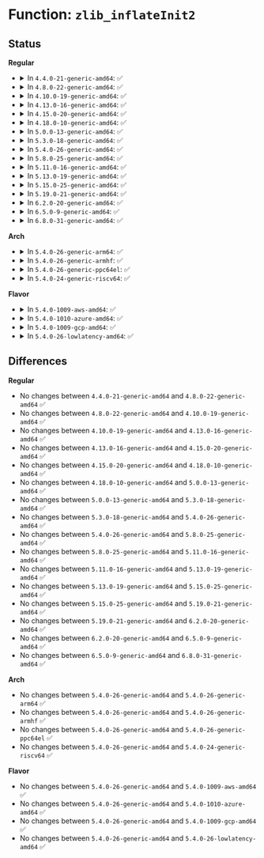 # Function: <code>zlib_inflateInit2</code>

## Status
<b>Regular</b>
<ul>
<li>
<details>
<summary>In <code>4.4.0-21-generic-amd64</code>: ✅</summary>

```c
int zlib_inflateInit2(z_streamp strm, int windowBits)
```

```json
{
  "name": "zlib_inflateInit2",
  "collision_type": "Unique Global",
  "inline_type": "No",
  "funcs": [
    {
      "addr": 18446744071583071808,
      "name": "zlib_inflateInit2",
      "external": true,
      "loc": "lib/zlib_inflate/inflate.c:48",
      "file": "lib/zlib_inflate/inflate.c",
      "inline": "seen, unknown",
      "caller_inline": [],
      "caller_func": [
        "fs/pstore/platform.c:pstore_get_records",
        "lib/decompress_inflate.c:__gunzip",
        "lib/zlib_inflate/infutil.c:zlib_inflate_blob"
      ]
    }
  ],
  "symbols": [
    {
      "addr": 18446744071583071808,
      "name": "zlib_inflateInit2",
      "section": ".text",
      "bind": "STB_GLOBAL",
      "size": 90
    }
  ]
}
```
</details>
</li>
<li>
<details>
<summary>In <code>4.8.0-22-generic-amd64</code>: ✅</summary>

```c
int zlib_inflateInit2(z_streamp strm, int windowBits)
```

```json
{
  "name": "zlib_inflateInit2",
  "collision_type": "Unique Global",
  "inline_type": "No",
  "funcs": [
    {
      "addr": 18446744071583366352,
      "name": "zlib_inflateInit2",
      "external": true,
      "loc": "lib/zlib_inflate/inflate.c:48",
      "file": "lib/zlib_inflate/inflate.c",
      "inline": "seen, unknown",
      "caller_inline": [],
      "caller_func": [
        "fs/squashfs/zlib_wrapper.c:zlib_uncompress",
        "fs/pstore/platform.c:decompress_zlib",
        "lib/decompress_inflate.c:__gunzip",
        "lib/zlib_inflate/infutil.c:zlib_inflate_blob"
      ]
    }
  ],
  "symbols": [
    {
      "addr": 18446744071583366352,
      "name": "zlib_inflateInit2",
      "section": ".text",
      "bind": "STB_GLOBAL",
      "size": 90
    }
  ]
}
```
</details>
</li>
<li>
<details>
<summary>In <code>4.10.0-19-generic-amd64</code>: ✅</summary>

```c
int zlib_inflateInit2(z_streamp strm, int windowBits)
```

```json
{
  "name": "zlib_inflateInit2",
  "collision_type": "Unique Global",
  "inline_type": "No",
  "funcs": [
    {
      "addr": 18446744071583491728,
      "name": "zlib_inflateInit2",
      "external": true,
      "loc": "lib/zlib_inflate/inflate.c:48",
      "file": "lib/zlib_inflate/inflate.c",
      "inline": "seen, unknown",
      "caller_inline": [],
      "caller_func": [
        "fs/squashfs/zlib_wrapper.c:zlib_uncompress",
        "fs/pstore/platform.c:decompress_zlib",
        "lib/decompress_inflate.c:__gunzip",
        "lib/zlib_inflate/infutil.c:zlib_inflate_blob"
      ]
    }
  ],
  "symbols": [
    {
      "addr": 18446744071583491728,
      "name": "zlib_inflateInit2",
      "section": ".text",
      "bind": "STB_GLOBAL",
      "size": 90
    }
  ]
}
```
</details>
</li>
<li>
<details>
<summary>In <code>4.13.0-16-generic-amd64</code>: ✅</summary>

```c
int zlib_inflateInit2(z_streamp strm, int windowBits)
```

```json
{
  "name": "zlib_inflateInit2",
  "collision_type": "Unique Global",
  "inline_type": "No",
  "funcs": [
    {
      "addr": 18446744071583513744,
      "name": "zlib_inflateInit2",
      "external": true,
      "loc": "lib/zlib_inflate/inflate.c:48",
      "file": "lib/zlib_inflate/inflate.c",
      "inline": "seen, unknown",
      "caller_inline": [],
      "caller_func": [
        "fs/squashfs/zlib_wrapper.c:zlib_uncompress",
        "fs/pstore/platform.c:decompress_zlib",
        "lib/zlib_inflate/infutil.c:zlib_inflate_blob",
        "lib/decompress_inflate.c:__gunzip"
      ]
    }
  ],
  "symbols": [
    {
      "addr": 18446744071583513744,
      "name": "zlib_inflateInit2",
      "section": ".text",
      "bind": "STB_GLOBAL",
      "size": 90
    }
  ]
}
```
</details>
</li>
<li>
<details>
<summary>In <code>4.15.0-20-generic-amd64</code>: ✅</summary>

```c
int zlib_inflateInit2(z_streamp strm, int windowBits)
```

```json
{
  "name": "zlib_inflateInit2",
  "collision_type": "Unique Global",
  "inline_type": "No",
  "funcs": [
    {
      "addr": 18446744071583698976,
      "name": "zlib_inflateInit2",
      "external": true,
      "loc": "lib/zlib_inflate/inflate.c:48",
      "file": "lib/zlib_inflate/inflate.c",
      "inline": "seen, unknown",
      "caller_inline": [],
      "caller_func": [
        "fs/squashfs/zlib_wrapper.c:zlib_uncompress",
        "fs/pstore/platform.c:decompress_zlib",
        "lib/zlib_inflate/infutil.c:zlib_inflate_blob",
        "lib/decompress_inflate.c:__gunzip"
      ]
    }
  ],
  "symbols": [
    {
      "addr": 18446744071583698976,
      "name": "zlib_inflateInit2",
      "section": ".text",
      "bind": "STB_GLOBAL",
      "size": 90
    }
  ]
}
```
</details>
</li>
<li>
<details>
<summary>In <code>4.18.0-10-generic-amd64</code>: ✅</summary>

```c
int zlib_inflateInit2(z_streamp strm, int windowBits)
```

```json
{
  "name": "zlib_inflateInit2",
  "collision_type": "Unique Global",
  "inline_type": "No",
  "funcs": [
    {
      "addr": 18446744071583916704,
      "name": "zlib_inflateInit2",
      "external": true,
      "loc": "lib/zlib_inflate/inflate.c:48",
      "file": "lib/zlib_inflate/inflate.c",
      "inline": "seen, unknown",
      "caller_inline": [],
      "caller_func": [
        "fs/squashfs/zlib_wrapper.c:zlib_uncompress",
        "crypto/deflate.c:deflate_decomp_init",
        "crypto/deflate.c:deflate_decomp_init",
        "lib/zlib_inflate/infutil.c:zlib_inflate_blob",
        "lib/decompress_inflate.c:__gunzip"
      ]
    }
  ],
  "symbols": [
    {
      "addr": 18446744071583916704,
      "name": "zlib_inflateInit2",
      "section": ".text",
      "bind": "STB_GLOBAL",
      "size": 83
    }
  ]
}
```
</details>
</li>
<li>
<details>
<summary>In <code>5.0.0-13-generic-amd64</code>: ✅</summary>

```c
int zlib_inflateInit2(z_streamp strm, int windowBits)
```

```json
{
  "name": "zlib_inflateInit2",
  "collision_type": "Unique Global",
  "inline_type": "No",
  "funcs": [
    {
      "addr": 18446744071584001296,
      "name": "zlib_inflateInit2",
      "external": true,
      "loc": "lib/zlib_inflate/inflate.c:48",
      "file": "lib/zlib_inflate/inflate.c",
      "inline": "seen, unknown",
      "caller_inline": [],
      "caller_func": [
        "fs/squashfs/zlib_wrapper.c:zlib_uncompress",
        "crypto/deflate.c:deflate_decomp_init",
        "crypto/deflate.c:deflate_decomp_init",
        "lib/zlib_inflate/infutil.c:zlib_inflate_blob",
        "lib/decompress_inflate.c:__gunzip"
      ]
    }
  ],
  "symbols": [
    {
      "addr": 18446744071584001296,
      "name": "zlib_inflateInit2",
      "section": ".text",
      "bind": "STB_GLOBAL",
      "size": 83
    }
  ]
}
```
</details>
</li>
<li>
<details>
<summary>In <code>5.3.0-18-generic-amd64</code>: ✅</summary>

```c
int zlib_inflateInit2(z_streamp strm, int windowBits)
```

```json
{
  "name": "zlib_inflateInit2",
  "collision_type": "Unique Global",
  "inline_type": "No",
  "funcs": [
    {
      "addr": 18446744071584184944,
      "name": "zlib_inflateInit2",
      "external": true,
      "loc": "lib/zlib_inflate/inflate.c:48",
      "file": "lib/zlib_inflate/inflate.c",
      "inline": "seen, unknown",
      "caller_inline": [],
      "caller_func": [
        "fs/squashfs/zlib_wrapper.c:zlib_uncompress",
        "crypto/deflate.c:deflate_decomp_init",
        "crypto/deflate.c:deflate_decomp_init",
        "lib/zlib_inflate/infutil.c:zlib_inflate_blob",
        "lib/decompress_inflate.c:__gunzip"
      ]
    }
  ],
  "symbols": [
    {
      "addr": 18446744071584184944,
      "name": "zlib_inflateInit2",
      "section": ".text",
      "bind": "STB_GLOBAL",
      "size": 83
    }
  ]
}
```
</details>
</li>
<li>
<details>
<summary>In <code>5.4.0-26-generic-amd64</code>: ✅</summary>

```c
int zlib_inflateInit2(z_streamp strm, int windowBits)
```

```json
{
  "name": "zlib_inflateInit2",
  "collision_type": "Unique Global",
  "inline_type": "No",
  "funcs": [
    {
      "addr": 18446744071584318640,
      "name": "zlib_inflateInit2",
      "external": true,
      "loc": "lib/zlib_inflate/inflate.c:59",
      "file": "lib/zlib_inflate/inflate.c",
      "inline": "seen, unknown",
      "caller_inline": [],
      "caller_func": [
        "fs/squashfs/zlib_wrapper.c:zlib_uncompress",
        "crypto/deflate.c:deflate_decomp_init",
        "crypto/deflate.c:deflate_decomp_init",
        "lib/zlib_inflate/infutil.c:zlib_inflate_blob",
        "lib/decompress_inflate.c:__gunzip"
      ]
    }
  ],
  "symbols": [
    {
      "addr": 18446744071584318640,
      "name": "zlib_inflateInit2",
      "section": ".text",
      "bind": "STB_GLOBAL",
      "size": 83
    }
  ]
}
```
</details>
</li>
<li>
<details>
<summary>In <code>5.8.0-25-generic-amd64</code>: ✅</summary>

```c
int zlib_inflateInit2(z_streamp strm, int windowBits)
```

```json
{
  "name": "zlib_inflateInit2",
  "collision_type": "Unique Global",
  "inline_type": "No",
  "funcs": [
    {
      "addr": 18446744071584729552,
      "name": "zlib_inflateInit2",
      "external": true,
      "loc": "lib/zlib_inflate/inflate.c:59",
      "file": "lib/zlib_inflate/inflate.c",
      "inline": "seen, unknown",
      "caller_inline": [],
      "caller_func": [
        "fs/squashfs/zlib_wrapper.c:zlib_uncompress",
        "security/apparmor/apparmorfs.c:deflate_decompress",
        "crypto/deflate.c:deflate_init",
        "crypto/deflate.c:zlib_deflate_alloc_ctx",
        "crypto/deflate.c:deflate_alloc_ctx",
        "lib/zlib_inflate/infutil.c:zlib_inflate_blob",
        "lib/decompress_inflate.c:__gunzip"
      ]
    }
  ],
  "symbols": [
    {
      "addr": 18446744071584729552,
      "name": "zlib_inflateInit2",
      "section": ".text",
      "bind": "STB_GLOBAL",
      "size": 83
    }
  ]
}
```
</details>
</li>
<li>
<details>
<summary>In <code>5.11.0-16-generic-amd64</code>: ✅</summary>

```c
int zlib_inflateInit2(z_streamp strm, int windowBits)
```

```json
{
  "name": "zlib_inflateInit2",
  "collision_type": "Unique Global",
  "inline_type": "No",
  "funcs": [
    {
      "addr": 18446744071584842800,
      "name": "zlib_inflateInit2",
      "external": true,
      "loc": "lib/zlib_inflate/inflate.c:59",
      "file": "lib/zlib_inflate/inflate.c",
      "inline": "seen, unknown",
      "caller_inline": [],
      "caller_func": [
        "fs/squashfs/zlib_wrapper.c:zlib_uncompress",
        "security/apparmor/apparmorfs.c:deflate_decompress",
        "crypto/deflate.c:deflate_init",
        "crypto/deflate.c:zlib_deflate_alloc_ctx",
        "crypto/deflate.c:deflate_alloc_ctx",
        "lib/zlib_inflate/infutil.c:zlib_inflate_blob",
        "lib/decompress_inflate.c:__gunzip"
      ]
    }
  ],
  "symbols": [
    {
      "addr": 18446744071584842800,
      "name": "zlib_inflateInit2",
      "section": ".text",
      "bind": "STB_GLOBAL",
      "size": 88
    }
  ]
}
```
</details>
</li>
<li>
<details>
<summary>In <code>5.13.0-19-generic-amd64</code>: ✅</summary>

```c
int zlib_inflateInit2(z_streamp strm, int windowBits)
```

```json
{
  "name": "zlib_inflateInit2",
  "collision_type": "Unique Global",
  "inline_type": "No",
  "funcs": [
    {
      "addr": 18446744071584887456,
      "name": "zlib_inflateInit2",
      "external": true,
      "loc": "lib/zlib_inflate/inflate.c:59",
      "file": "lib/zlib_inflate/inflate.c",
      "inline": "seen, unknown",
      "caller_inline": [],
      "caller_func": [
        "fs/squashfs/zlib_wrapper.c:zlib_uncompress",
        "security/apparmor/apparmorfs.c:rawdata_open",
        "crypto/deflate.c:deflate_init",
        "crypto/deflate.c:zlib_deflate_alloc_ctx",
        "crypto/deflate.c:deflate_alloc_ctx",
        "lib/zlib_inflate/infutil.c:zlib_inflate_blob",
        "lib/decompress_inflate.c:__gunzip"
      ]
    }
  ],
  "symbols": [
    {
      "addr": 18446744071584887456,
      "name": "zlib_inflateInit2",
      "section": ".text",
      "bind": "STB_GLOBAL",
      "size": 88
    }
  ]
}
```
</details>
</li>
<li>
<details>
<summary>In <code>5.15.0-25-generic-amd64</code>: ✅</summary>

```c
int zlib_inflateInit2(z_streamp strm, int windowBits)
```

```json
{
  "name": "zlib_inflateInit2",
  "collision_type": "Unique Global",
  "inline_type": "No",
  "funcs": [
    {
      "addr": 18446744071585313344,
      "name": "zlib_inflateInit2",
      "external": true,
      "loc": "lib/zlib_inflate/inflate.c:59",
      "file": "lib/zlib_inflate/inflate.c",
      "inline": "seen, unknown",
      "caller_inline": [],
      "caller_func": [
        "fs/squashfs/zlib_wrapper.c:zlib_uncompress",
        "security/apparmor/apparmorfs.c:rawdata_open",
        "crypto/deflate.c:deflate_init",
        "crypto/deflate.c:zlib_deflate_alloc_ctx",
        "crypto/deflate.c:deflate_alloc_ctx",
        "lib/zlib_inflate/infutil.c:zlib_inflate_blob",
        "lib/decompress_inflate.c:__gunzip"
      ]
    }
  ],
  "symbols": [
    {
      "addr": 18446744071585313344,
      "name": "zlib_inflateInit2",
      "section": ".text",
      "bind": "STB_GLOBAL",
      "size": 88
    }
  ]
}
```
</details>
</li>
<li>
<details>
<summary>In <code>5.19.0-21-generic-amd64</code>: ✅</summary>

```c
int zlib_inflateInit2(z_streamp strm, int windowBits)
```

```json
{
  "name": "zlib_inflateInit2",
  "collision_type": "Unique Global",
  "inline_type": "No",
  "funcs": [
    {
      "addr": 18446744071586170880,
      "name": "zlib_inflateInit2",
      "external": true,
      "loc": "lib/zlib_inflate/inflate.c:59",
      "file": "lib/zlib_inflate/inflate.c",
      "inline": "seen, unknown",
      "caller_inline": [],
      "caller_func": [
        "fs/squashfs/zlib_wrapper.c:zlib_uncompress",
        "crypto/deflate.c:deflate_init",
        "lib/zlib_inflate/infutil.c:zlib_inflate_blob",
        "lib/decompress_inflate.c:__gunzip"
      ]
    }
  ],
  "symbols": [
    {
      "addr": 18446744071586170880,
      "name": "zlib_inflateInit2",
      "section": ".text",
      "bind": "STB_GLOBAL",
      "size": 112
    }
  ]
}
```
</details>
</li>
<li>
<details>
<summary>In <code>6.2.0-20-generic-amd64</code>: ✅</summary>

```c
int zlib_inflateInit2(z_streamp strm, int windowBits)
```

```json
{
  "name": "zlib_inflateInit2",
  "collision_type": "Unique Global",
  "inline_type": "No",
  "funcs": [
    {
      "addr": 18446744071587165536,
      "name": "zlib_inflateInit2",
      "external": true,
      "loc": "lib/zlib_inflate/inflate.c:59",
      "file": "lib/zlib_inflate/inflate.c",
      "inline": "seen, unknown",
      "caller_inline": [],
      "caller_func": [
        "fs/squashfs/zlib_wrapper.c:zlib_uncompress",
        "crypto/deflate.c:deflate_init",
        "lib/zlib_inflate/infutil.c:zlib_inflate_blob",
        "lib/decompress_inflate.c:__gunzip"
      ]
    }
  ],
  "symbols": [
    {
      "addr": 18446744071587165536,
      "name": "zlib_inflateInit2",
      "section": ".text",
      "bind": "STB_GLOBAL",
      "size": 112
    }
  ]
}
```
</details>
</li>
<li>
<details>
<summary>In <code>6.5.0-9-generic-amd64</code>: ✅</summary>

```c
int zlib_inflateInit2(z_streamp strm, int windowBits)
```

```json
{
  "name": "zlib_inflateInit2",
  "collision_type": "Unique Global",
  "inline_type": "No",
  "funcs": [
    {
      "addr": 18446744071587428560,
      "name": "zlib_inflateInit2",
      "external": true,
      "loc": "lib/zlib_inflate/inflate.c:59",
      "file": "lib/zlib_inflate/inflate.c",
      "inline": "seen, unknown",
      "caller_inline": [],
      "caller_func": [
        "fs/squashfs/zlib_wrapper.c:zlib_uncompress",
        "crypto/deflate.c:deflate_init",
        "lib/zlib_inflate/infutil.c:zlib_inflate_blob"
      ]
    }
  ],
  "symbols": [
    {
      "addr": 18446744071587428560,
      "name": "zlib_inflateInit2",
      "section": ".text",
      "bind": "STB_GLOBAL",
      "size": 112
    }
  ]
}
```
</details>
</li>
<li>
<details>
<summary>In <code>6.8.0-31-generic-amd64</code>: ✅</summary>

```c
int zlib_inflateInit2(z_streamp strm, int windowBits)
```

```json
{
  "name": "zlib_inflateInit2",
  "collision_type": "Unique Global",
  "inline_type": "No",
  "funcs": [
    {
      "addr": 18446744071587763296,
      "name": "zlib_inflateInit2",
      "external": true,
      "loc": "lib/zlib_inflate/inflate.c:59",
      "file": "lib/zlib_inflate/inflate.c",
      "inline": "seen, unknown",
      "caller_inline": [],
      "caller_func": [
        "fs/squashfs/zlib_wrapper.c:zlib_uncompress",
        "fs/pstore/platform.c:pstore_get_backend_records",
        "crypto/deflate.c:deflate_init",
        "crypto/deflate.c:deflate_alloc_ctx",
        "lib/zlib_inflate/infutil.c:zlib_inflate_blob"
      ]
    }
  ],
  "symbols": [
    {
      "addr": 18446744071587763296,
      "name": "zlib_inflateInit2",
      "section": ".text",
      "bind": "STB_GLOBAL",
      "size": 112
    }
  ]
}
```
</details>
</li>
</ul>
<b>Arch</b>
<ul>
<li>
<details>
<summary>In <code>5.4.0-26-generic-arm64</code>: ✅</summary>

```c
int zlib_inflateInit2(z_streamp strm, int windowBits)
```

```json
{
  "name": "zlib_inflateInit2",
  "collision_type": "Unique Global",
  "inline_type": "No",
  "funcs": [
    {
      "addr": 18446603336496206320,
      "name": "zlib_inflateInit2",
      "external": true,
      "loc": "lib/zlib_inflate/inflate.c:59",
      "file": "lib/zlib_inflate/inflate.c",
      "inline": "seen, unknown",
      "caller_inline": [],
      "caller_func": [
        "fs/squashfs/zlib_wrapper.c:zlib_uncompress",
        "crypto/deflate.c:deflate_decomp_init",
        "crypto/deflate.c:deflate_decomp_init",
        "lib/zlib_inflate/infutil.c:zlib_inflate_blob",
        "lib/decompress_inflate.c:__gunzip"
      ]
    }
  ],
  "symbols": [
    {
      "addr": 18446603336496206320,
      "name": "zlib_inflateInit2",
      "section": ".text",
      "bind": "STB_GLOBAL",
      "size": 96
    }
  ]
}
```
</details>
</li>
<li>
<details>
<summary>In <code>5.4.0-26-generic-armhf</code>: ✅</summary>

```c
int zlib_inflateInit2(z_streamp strm, int windowBits)
```

```json
{
  "name": "zlib_inflateInit2",
  "collision_type": "Unique Global",
  "inline_type": "No",
  "funcs": [
    {
      "addr": 3229530492,
      "name": "zlib_inflateInit2",
      "external": true,
      "loc": "lib/zlib_inflate/inflate.c:59",
      "file": "lib/zlib_inflate/inflate.c",
      "inline": "seen, unknown",
      "caller_inline": [],
      "caller_func": [
        "fs/squashfs/zlib_wrapper.c:zlib_uncompress",
        "crypto/deflate.c:deflate_decomp_init",
        "lib/zlib_inflate/infutil.c:zlib_inflate_blob",
        "lib/decompress_inflate.c:__gunzip"
      ]
    }
  ],
  "symbols": [
    {
      "addr": 3229530492,
      "name": "zlib_inflateInit2",
      "section": ".text",
      "bind": "STB_GLOBAL",
      "size": 104
    }
  ]
}
```
</details>
</li>
<li>
<details>
<summary>In <code>5.4.0-26-generic-ppc64el</code>: ✅</summary>

```c
int zlib_inflateInit2(z_streamp strm, int windowBits)
```

```json
{
  "name": "zlib_inflateInit2",
  "collision_type": "Unique Global",
  "inline_type": "No",
  "funcs": [
    {
      "addr": 13835058055290491648,
      "name": "zlib_inflateInit2",
      "external": true,
      "loc": "lib/zlib_inflate/inflate.c:59",
      "file": "lib/zlib_inflate/inflate.c",
      "inline": "seen, unknown",
      "caller_inline": [],
      "caller_func": [
        "fs/squashfs/zlib_wrapper.c:zlib_uncompress",
        "crypto/deflate.c:deflate_decomp_init",
        "crypto/deflate.c:deflate_decomp_init",
        "lib/zlib_inflate/infutil.c:zlib_inflate_blob",
        "lib/decompress_inflate.c:__gunzip"
      ]
    }
  ],
  "symbols": [
    {
      "addr": 13835058055290491648,
      "name": "zlib_inflateInit2",
      "section": ".text",
      "bind": "STB_GLOBAL",
      "size": 120
    }
  ]
}
```
</details>
</li>
<li>
<details>
<summary>In <code>5.4.0-24-generic-riscv64</code>: ✅</summary>

```c
int zlib_inflateInit2(z_streamp strm, int windowBits)
```

```json
{
  "name": "zlib_inflateInit2",
  "collision_type": "Unique Global",
  "inline_type": "No",
  "funcs": [
    {
      "addr": 18446743936275257358,
      "name": "zlib_inflateInit2",
      "external": true,
      "loc": "lib/zlib_inflate/inflate.c:59",
      "file": "lib/zlib_inflate/inflate.c",
      "inline": "seen, unknown",
      "caller_inline": [],
      "caller_func": [
        "fs/squashfs/zlib_wrapper.c:zlib_uncompress",
        "crypto/deflate.c:deflate_decomp_init",
        "crypto/deflate.c:deflate_decomp_init",
        "lib/zlib_inflate/infutil.c:zlib_inflate_blob",
        "lib/decompress_inflate.c:__gunzip"
      ]
    }
  ],
  "symbols": [
    {
      "addr": 18446743936275257358,
      "name": "zlib_inflateInit2",
      "section": ".text",
      "bind": "STB_GLOBAL",
      "size": 86
    }
  ]
}
```
</details>
</li>
</ul>
<b>Flavor</b>
<ul>
<li>
<details>
<summary>In <code>5.4.0-1009-aws-amd64</code>: ✅</summary>

```c
int zlib_inflateInit2(z_streamp strm, int windowBits)
```

```json
{
  "name": "zlib_inflateInit2",
  "collision_type": "Unique Global",
  "inline_type": "No",
  "funcs": [
    {
      "addr": 18446744071584287376,
      "name": "zlib_inflateInit2",
      "external": true,
      "loc": "lib/zlib_inflate/inflate.c:59",
      "file": "lib/zlib_inflate/inflate.c",
      "inline": "seen, unknown",
      "caller_inline": [],
      "caller_func": [
        "fs/squashfs/zlib_wrapper.c:zlib_uncompress",
        "crypto/deflate.c:deflate_decomp_init",
        "crypto/deflate.c:deflate_decomp_init",
        "lib/zlib_inflate/infutil.c:zlib_inflate_blob",
        "lib/decompress_inflate.c:__gunzip"
      ]
    }
  ],
  "symbols": [
    {
      "addr": 18446744071584287376,
      "name": "zlib_inflateInit2",
      "section": ".text",
      "bind": "STB_GLOBAL",
      "size": 83
    }
  ]
}
```
</details>
</li>
<li>
<details>
<summary>In <code>5.4.0-1010-azure-amd64</code>: ✅</summary>

```c
int zlib_inflateInit2(z_streamp strm, int windowBits)
```

```json
{
  "name": "zlib_inflateInit2",
  "collision_type": "Unique Global",
  "inline_type": "No",
  "funcs": [
    {
      "addr": 18446744071584222576,
      "name": "zlib_inflateInit2",
      "external": true,
      "loc": "lib/zlib_inflate/inflate.c:59",
      "file": "lib/zlib_inflate/inflate.c",
      "inline": "seen, unknown",
      "caller_inline": [],
      "caller_func": [
        "fs/squashfs/zlib_wrapper.c:zlib_uncompress",
        "crypto/deflate.c:deflate_decomp_init",
        "crypto/deflate.c:deflate_decomp_init",
        "lib/zlib_inflate/infutil.c:zlib_inflate_blob",
        "lib/decompress_inflate.c:__gunzip"
      ]
    }
  ],
  "symbols": [
    {
      "addr": 18446744071584222576,
      "name": "zlib_inflateInit2",
      "section": ".text",
      "bind": "STB_GLOBAL",
      "size": 83
    }
  ]
}
```
</details>
</li>
<li>
<details>
<summary>In <code>5.4.0-1009-gcp-amd64</code>: ✅</summary>

```c
int zlib_inflateInit2(z_streamp strm, int windowBits)
```

```json
{
  "name": "zlib_inflateInit2",
  "collision_type": "Unique Global",
  "inline_type": "No",
  "funcs": [
    {
      "addr": 18446744071584270288,
      "name": "zlib_inflateInit2",
      "external": true,
      "loc": "lib/zlib_inflate/inflate.c:59",
      "file": "lib/zlib_inflate/inflate.c",
      "inline": "seen, unknown",
      "caller_inline": [],
      "caller_func": [
        "fs/squashfs/zlib_wrapper.c:zlib_uncompress",
        "crypto/deflate.c:deflate_decomp_init",
        "crypto/deflate.c:deflate_decomp_init",
        "lib/zlib_inflate/infutil.c:zlib_inflate_blob",
        "lib/decompress_inflate.c:__gunzip"
      ]
    }
  ],
  "symbols": [
    {
      "addr": 18446744071584270288,
      "name": "zlib_inflateInit2",
      "section": ".text",
      "bind": "STB_GLOBAL",
      "size": 83
    }
  ]
}
```
</details>
</li>
<li>
<details>
<summary>In <code>5.4.0-26-lowlatency-amd64</code>: ✅</summary>

```c
int zlib_inflateInit2(z_streamp strm, int windowBits)
```

```json
{
  "name": "zlib_inflateInit2",
  "collision_type": "Unique Global",
  "inline_type": "No",
  "funcs": [
    {
      "addr": 18446744071584376320,
      "name": "zlib_inflateInit2",
      "external": true,
      "loc": "lib/zlib_inflate/inflate.c:59",
      "file": "lib/zlib_inflate/inflate.c",
      "inline": "seen, unknown",
      "caller_inline": [],
      "caller_func": [
        "fs/squashfs/zlib_wrapper.c:zlib_uncompress",
        "crypto/deflate.c:deflate_decomp_init",
        "crypto/deflate.c:deflate_decomp_init",
        "lib/zlib_inflate/infutil.c:zlib_inflate_blob",
        "lib/decompress_inflate.c:__gunzip"
      ]
    }
  ],
  "symbols": [
    {
      "addr": 18446744071584376320,
      "name": "zlib_inflateInit2",
      "section": ".text",
      "bind": "STB_GLOBAL",
      "size": 83
    }
  ]
}
```
</details>
</li>
</ul>

## Differences
<b>Regular</b>
<ul>
<li>
No changes between <code>4.4.0-21-generic-amd64</code> and <code>4.8.0-22-generic-amd64</code> ✅
</li>
<li>
No changes between <code>4.8.0-22-generic-amd64</code> and <code>4.10.0-19-generic-amd64</code> ✅
</li>
<li>
No changes between <code>4.10.0-19-generic-amd64</code> and <code>4.13.0-16-generic-amd64</code> ✅
</li>
<li>
No changes between <code>4.13.0-16-generic-amd64</code> and <code>4.15.0-20-generic-amd64</code> ✅
</li>
<li>
No changes between <code>4.15.0-20-generic-amd64</code> and <code>4.18.0-10-generic-amd64</code> ✅
</li>
<li>
No changes between <code>4.18.0-10-generic-amd64</code> and <code>5.0.0-13-generic-amd64</code> ✅
</li>
<li>
No changes between <code>5.0.0-13-generic-amd64</code> and <code>5.3.0-18-generic-amd64</code> ✅
</li>
<li>
No changes between <code>5.3.0-18-generic-amd64</code> and <code>5.4.0-26-generic-amd64</code> ✅
</li>
<li>
No changes between <code>5.4.0-26-generic-amd64</code> and <code>5.8.0-25-generic-amd64</code> ✅
</li>
<li>
No changes between <code>5.8.0-25-generic-amd64</code> and <code>5.11.0-16-generic-amd64</code> ✅
</li>
<li>
No changes between <code>5.11.0-16-generic-amd64</code> and <code>5.13.0-19-generic-amd64</code> ✅
</li>
<li>
No changes between <code>5.13.0-19-generic-amd64</code> and <code>5.15.0-25-generic-amd64</code> ✅
</li>
<li>
No changes between <code>5.15.0-25-generic-amd64</code> and <code>5.19.0-21-generic-amd64</code> ✅
</li>
<li>
No changes between <code>5.19.0-21-generic-amd64</code> and <code>6.2.0-20-generic-amd64</code> ✅
</li>
<li>
No changes between <code>6.2.0-20-generic-amd64</code> and <code>6.5.0-9-generic-amd64</code> ✅
</li>
<li>
No changes between <code>6.5.0-9-generic-amd64</code> and <code>6.8.0-31-generic-amd64</code> ✅
</li>
</ul>
<b>Arch</b>
<ul>
<li>
No changes between <code>5.4.0-26-generic-amd64</code> and <code>5.4.0-26-generic-arm64</code> ✅
</li>
<li>
No changes between <code>5.4.0-26-generic-amd64</code> and <code>5.4.0-26-generic-armhf</code> ✅
</li>
<li>
No changes between <code>5.4.0-26-generic-amd64</code> and <code>5.4.0-26-generic-ppc64el</code> ✅
</li>
<li>
No changes between <code>5.4.0-26-generic-amd64</code> and <code>5.4.0-24-generic-riscv64</code> ✅
</li>
</ul>
<b>Flavor</b>
<ul>
<li>
No changes between <code>5.4.0-26-generic-amd64</code> and <code>5.4.0-1009-aws-amd64</code> ✅
</li>
<li>
No changes between <code>5.4.0-26-generic-amd64</code> and <code>5.4.0-1010-azure-amd64</code> ✅
</li>
<li>
No changes between <code>5.4.0-26-generic-amd64</code> and <code>5.4.0-1009-gcp-amd64</code> ✅
</li>
<li>
No changes between <code>5.4.0-26-generic-amd64</code> and <code>5.4.0-26-lowlatency-amd64</code> ✅
</li>
</ul>
